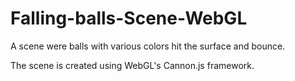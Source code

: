# Falling-balls-Scene-WebGL

A scene were balls with various colors hit the surface and bounce. 

The scene is created using WebGL's Cannon.js framework. 

